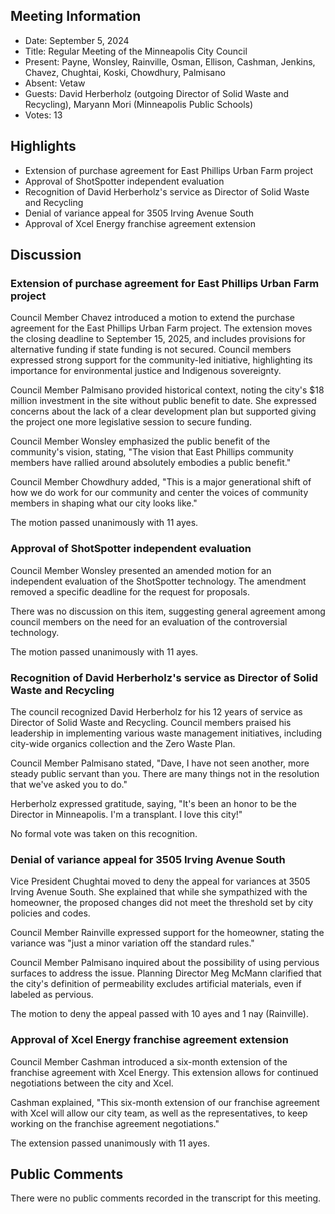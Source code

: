 ## Meeting Information

- Date: September 5, 2024
- Title: Regular Meeting of the Minneapolis City Council
- Present: Payne, Wonsley, Rainville, Osman, Ellison, Cashman, Jenkins, Chavez, Chughtai, Koski, Chowdhury, Palmisano
- Absent: Vetaw
- Guests: David Herberholz (outgoing Director of Solid Waste and Recycling), Maryann Mori (Minneapolis Public Schools)
- Votes: 13

## Highlights

- Extension of purchase agreement for East Phillips Urban Farm project
- Approval of ShotSpotter independent evaluation
- Recognition of David Herberholz's service as Director of Solid Waste and Recycling
- Denial of variance appeal for 3505 Irving Avenue South
- Approval of Xcel Energy franchise agreement extension

## Discussion

### Extension of purchase agreement for East Phillips Urban Farm project

Council Member Chavez introduced a motion to extend the purchase agreement for the East Phillips Urban Farm project. The extension moves the closing deadline to September 15, 2025, and includes provisions for alternative funding if state funding is not secured. Council members expressed strong support for the community-led initiative, highlighting its importance for environmental justice and Indigenous sovereignty.

Council Member Palmisano provided historical context, noting the city's $18 million investment in the site without public benefit to date. She expressed concerns about the lack of a clear development plan but supported giving the project one more legislative session to secure funding.

Council Member Wonsley emphasized the public benefit of the community's vision, stating, "The vision that East Phillips community members have rallied around absolutely embodies a public benefit."

Council Member Chowdhury added, "This is a major generational shift of how we do work for our community and center the voices of community members in shaping what our city looks like."

The motion passed unanimously with 11 ayes.

### Approval of ShotSpotter independent evaluation

Council Member Wonsley presented an amended motion for an independent evaluation of the ShotSpotter technology. The amendment removed a specific deadline for the request for proposals. 

There was no discussion on this item, suggesting general agreement among council members on the need for an evaluation of the controversial technology.

The motion passed unanimously with 11 ayes.

### Recognition of David Herberholz's service as Director of Solid Waste and Recycling

The council recognized David Herberholz for his 12 years of service as Director of Solid Waste and Recycling. Council members praised his leadership in implementing various waste management initiatives, including city-wide organics collection and the Zero Waste Plan.

Council Member Palmisano stated, "Dave, I have not seen another, more steady public servant than you. There are many things not in the resolution that we've asked you to do."

Herberholz expressed gratitude, saying, "It's been an honor to be the Director in Minneapolis. I'm a transplant. I love this city!"

No formal vote was taken on this recognition.

### Denial of variance appeal for 3505 Irving Avenue South

Vice President Chughtai moved to deny the appeal for variances at 3505 Irving Avenue South. She explained that while she sympathized with the homeowner, the proposed changes did not meet the threshold set by city policies and codes.

Council Member Rainville expressed support for the homeowner, stating the variance was "just a minor variation off the standard rules."

Council Member Palmisano inquired about the possibility of using pervious surfaces to address the issue. Planning Director Meg McMann clarified that the city's definition of permeability excludes artificial materials, even if labeled as pervious.

The motion to deny the appeal passed with 10 ayes and 1 nay (Rainville).

### Approval of Xcel Energy franchise agreement extension

Council Member Cashman introduced a six-month extension of the franchise agreement with Xcel Energy. This extension allows for continued negotiations between the city and Xcel.

Cashman explained, "This six-month extension of our franchise agreement with Xcel will allow our city team, as well as the representatives, to keep working on the franchise agreement negotiations."

The extension passed unanimously with 11 ayes.

## Public Comments

There were no public comments recorded in the transcript for this meeting.
